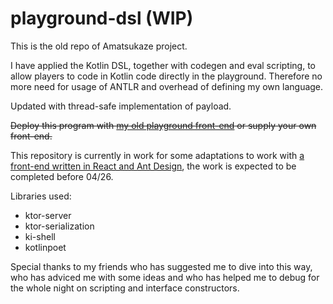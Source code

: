 # playground-dsl (WIP)

This is the old repo of Amatsukaze project.

I have applied the Kotlin DSL, together with codegen and eval scripting, to allow players to code in Kotlin code directly in the playground. Therefore no more need for usage of ANTLR and overhead of defining my own language.

Updated with thread-safe implementation of payload.

~~Deploy this program with [my old playground front-end](https://github.com/kokoro-aya/playground-front) or supply your own front-end.~~

This repository is currently in work for some adaptations to work with [a front-end written in React and Ant Design](https://github.com/kokoro-aya/shizuku-front-end), the work is expected to be completed before 04/26.

Libraries used:

- ktor-server
- ktor-serialization
- ki-shell
- kotlinpoet

Special thanks to my friends who has suggested me to dive into this way, who has adviced me with some ideas and who has helped me to debug for the whole night on scripting and interface constructors.
